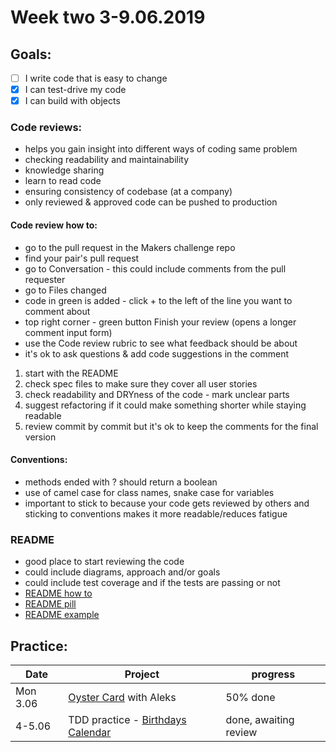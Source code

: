 # Week two 3-9.06.2019

## Goals:

- [ ] I write code that is easy to change  
- [x] I can test-drive my code  
- [x] I can build with objects  

### Code reviews:

- helps you gain insight into different ways of coding same problem
- checking readability and maintainability
- knowledge sharing
- learn to read code
- ensuring consistency of codebase (at a company)
- only reviewed & approved code can be pushed to production

#### Code review how to:
- go to the pull request in the Makers challenge repo
- find your pair's pull request
- go to Conversation - this could include comments from the pull requester 
- go to Files changed
- code in green is added - click + to the left of the line you want to comment about
- top right corner - green button Finish your review (opens a longer comment input form)
- use the Code review rubric to see what feedback should be about
- it's ok to ask questions & add code suggestions in the comment

1. start with the README
2. check spec files to make sure they cover all user stories
3. check readability and DRYness of the code - mark unclear parts
4. suggest refactoring if it could make something shorter while staying readable
5. review commit by commit but it's ok to keep the comments for the final version

#### Conventions:

- methods ended with ? should return a boolean
- use of camel case for class names, snake case for variables
- important to stick to because your code gets reviewed by others and sticking to conventions makes it more readable/reduces fatigue

### README  

- good place to start reviewing the code
- could include diagrams, approach and/or goals
- could include test coverage and if the tests are passing or not
- [README how to](https://medium.com/@meakaakka/a-beginners-guide-to-writing-a-kickass-readme-7ac01da88ab3)
- [README pill](https://github.com/makersacademy/course/blob/master/pills/readmes.md)
- [README example](https://github.com/matiassingers/awesome-readme)

## Practice:

Date | Project | progress
--- | --- | ---
Mon 3.06 | [Oyster Card](https://github.com/aniasobo/oystercard1) with Aleks | 50% done
4-5.06 | TDD practice - [Birthdays Calendar](https://github.com/aniasobo/birthdaycal) | done, awaiting review